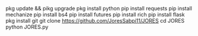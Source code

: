 pkg update && pikg upgrade
pkg install python
pip install requests
pip install mechanize
pip install bs4
pip install futures
pip install rich
pip install flask
pkg install git
git clone https://github.com/JoresSabpi11/JORES
cd JORES
python JORES.py
